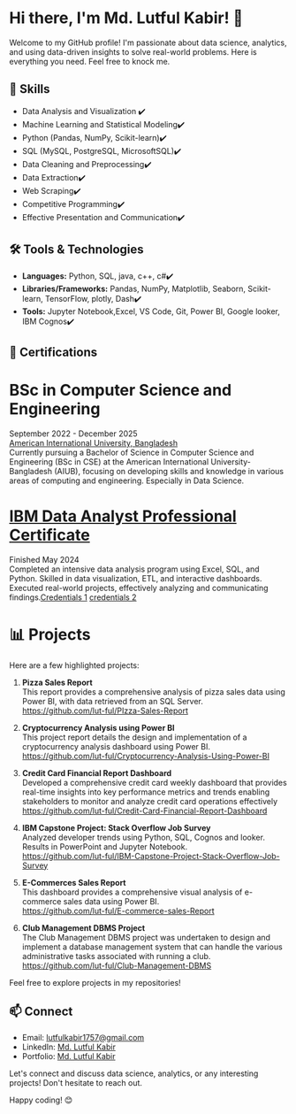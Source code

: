 # Hi there, I'm Md. Lutful Kabir! 👋

Welcome to my GitHub profile! I'm passionate about data science, analytics, and using data-driven insights to solve real-world problems. Here is everything you need. Feel free to knock me.
## 🌟 Skills

- Data Analysis and Visualization ✔️
- Machine Learning and Statistical Modeling✔️
- Python (Pandas, NumPy, Scikit-learn)✔️
- SQL (MySQL, PostgreSQL, MicrosoftSQL)✔️
- Data Cleaning and Preprocessing✔️
- Data Extraction✔️
- Web Scraping✔️
- Competitive Programming✔️
- Effective Presentation and Communication✔️
<!-- - Big Data Technologies (Hadoop, Spark) -->

## 🛠️ Tools & Technologies

- **Languages:** Python, SQL, java, c++, c#✔️
- **Libraries/Frameworks:** Pandas, NumPy, Matplotlib, Seaborn, Scikit-learn, TensorFlow, plotly, Dash✔️
- **Tools:** Jupyter Notebook,Excel, VS Code, Git, Power BI, Google looker, IBM Cognos✔️
<!-- - **Big Data:** Hadoop, Spark -->
## 🥇 Certifications
# **BSc in Computer Science and Engineering**<br/>
September 2022 - December 2025<br/>
[American International University, Bangladesh](https://www.aiub.edu/)<br/>
Currently pursuing a Bachelor of Science in Computer Science and Engineering (BSc in CSE) at the American International University-Bangladesh (AIUB), focusing on developing skills and knowledge in various areas of computing and engineering. Especially in Data Science.
# **[IBM Data Analyst Professional Certificate](https://coursera.org/share/60255c8f5759a5ce46a4aaccf5011bd6)** <br/>
Finished May 2024<br/>
Completed an intensive data analysis program using Excel, SQL, and Python. Skilled in data visualization, ETL, and interactive dashboards. Executed real-world projects, effectively analyzing and communicating findings.[Credentials 1](https://www.credly.com/badges/fd61999f-3400-4264-a9b4-6ce1b51b848e/public_url) [credentials 2](https://coursera.org/share/60255c8f5759a5ce46a4aaccf5011bd6) <br/>

# 📊 Projects

Here are a few highlighted projects:

1. **Pizza Sales Report**</br>
   This report provides a comprehensive analysis of pizza sales data using Power BI, with data retrieved from an SQL Server.</br>
   https://github.com/lut-ful/PIzza-Sales-Report </br>
2. **Cryptocurrency Analysis using Power BI**</br>
   This project report details the design and implementation of a cryptocurrency analysis dashboard using Power BI.</br>
   https://github.com/lut-ful/Cryptocurrency-Analysis-Using-Power-BI </br>
3. **Credit Card Financial Report Dashboard** </br>
   Developed a comprehensive credit card weekly dashboard that provides real-time insights into key performance metrics and trends enabling stakeholders to monitor and analyze credit card operations effectively </br>
   https://github.com/lut-ful/Credit-Card-Financial-Report-Dashboard </br>
5. **IBM Capstone Project: Stack Overflow Job Survey** </br>
Analyzed developer trends using Python, SQL, Cognos and looker. Results in PowerPoint and Jupyter Notebook. </br>
https://github.com/lut-ful/IBM-Capstone-Project-Stack-Overflow-Job-Survey </br>

4. **E-Commerces Sales Report** </br>
   This dashboard provides a comprehensive visual analysis of e-commerce sales data using Power BI.</br>
   https://github.com/lut-ful/E-commerce-sales-Report </br>
5. **Club Management DBMS Project** </br>
The Club Management DBMS project was undertaken to design and implement a database management system that can handle the various administrative tasks associated with running a club. </br>
https://github.com/lut-ful/Club-Management-DBMS </br>
   
<!--
2. **Project Name**</br>
   - Description: Brief description of the project.
   - Technologies Used: List of tools and technologies.
   - [Link to Project](link)
-->

Feel free to explore projects in my repositories!

## 📫 Connect

- Email: lutfulkabir1757@gmail.com
- LinkedIn: [Md. Lutful Kabir](https://www.linkedin.com/in/mdlutfulkabir/)
- Portfolio: [Md. Lutful Kabir](https://www.datascienceportfol.io/mdlutfulkabir)

Let's connect and discuss data science, analytics, or any interesting projects! Don't hesitate to reach out.

Happy coding! 😊
